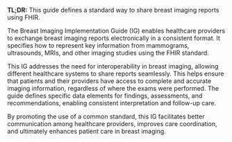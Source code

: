 **TL;DR:** This guide defines a standard way to share breast imaging reports using FHIR.

The Breast Imaging Implementation Guide (IG) enables healthcare providers to exchange breast imaging reports electronically in a consistent format. It specifies how to represent key information from mammograms, ultrasounds, MRIs, and other imaging studies using the FHIR standard. 

This IG addresses the need for interoperability in breast imaging, allowing different healthcare systems to share reports seamlessly. This helps ensure that patients and their providers have access to complete and accurate imaging information, regardless of where the exams were performed. The guide defines specific data elements for findings, assessments, and recommendations, enabling consistent interpretation and follow-up care. 

By promoting the use of a common standard, this IG facilitates better communication among healthcare providers, improves care coordination, and ultimately enhances patient care in breast imaging. 
